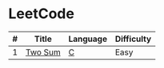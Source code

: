 # LeetCode
| # | Title | Language | Difficulty |
| ------ | ------ | ------ | ------ |
| 1 | [Two Sum](https://leetcode.com/problems/two-sum/) | [C](./all/1.%20Two%20Sum/) | Easy |